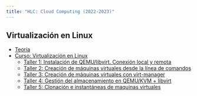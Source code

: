 ```yaml
---
title: "HLC: Cloud Computing (2022-2023)"
---
```


## Virtualización en Linux

* [Teoría](https://raw.githubusercontent.com/josedom24/presentaciones/main/hlc/virtualizacion.pdf)
* [Curso: Virtualización en Linux](https://github.com/josedom24/curso_virtualizacion_linux)
	* [Taller 1: Instalación de QEMU/libvirt. Conexión local y remota](1_virtualizacion/t1.html)
	* [Taller 2: Creación de máquinas virtuales desde la línea de comandos]()
	* [Taller 3: Creación de máquinas virtuales con virt-manager]()
	* [Taller 4: Gestión del almacenamiento en QEMU/KVM + libvirt]()
	* [Taller 5: Clonación e instantáneas de maquinas virtuales]()

